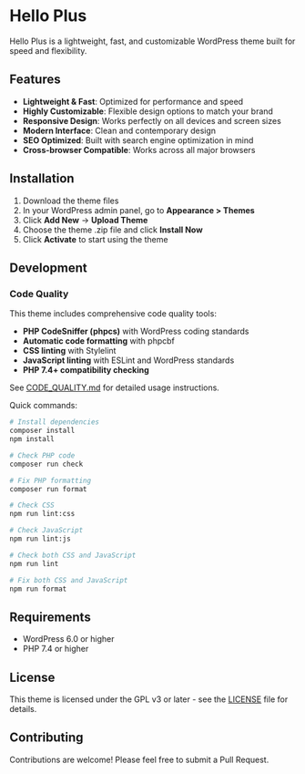 # Hello Plus

Hello Plus is a lightweight, fast, and customizable WordPress theme built for speed and flexibility.

## Features

- **Lightweight & Fast**: Optimized for performance and speed
- **Highly Customizable**: Flexible design options to match your brand  
- **Responsive Design**: Works perfectly on all devices and screen sizes
- **Modern Interface**: Clean and contemporary design
- **SEO Optimized**: Built with search engine optimization in mind
- **Cross-browser Compatible**: Works across all major browsers

## Installation

1. Download the theme files
2. In your WordPress admin panel, go to **Appearance > Themes**
3. Click **Add New** → **Upload Theme**
4. Choose the theme .zip file and click **Install Now**
5. Click **Activate** to start using the theme

## Development

### Code Quality

This theme includes comprehensive code quality tools:

- **PHP CodeSniffer (phpcs)** with WordPress coding standards
- **Automatic code formatting** with phpcbf
- **CSS linting** with Stylelint
- **JavaScript linting** with ESLint and WordPress standards
- **PHP 7.4+ compatibility checking**

See [CODE_QUALITY.md](CODE_QUALITY.md) for detailed usage instructions.

Quick commands:
```bash
# Install dependencies
composer install
npm install

# Check PHP code
composer run check

# Fix PHP formatting
composer run format

# Check CSS
npm run lint:css

# Check JavaScript
npm run lint:js

# Check both CSS and JavaScript
npm run lint

# Fix both CSS and JavaScript
npm run format
```

## Requirements

- WordPress 6.0 or higher
- PHP 7.4 or higher

## License

This theme is licensed under the GPL v3 or later - see the [LICENSE](LICENSE) file for details.

## Contributing

Contributions are welcome! Please feel free to submit a Pull Request.
